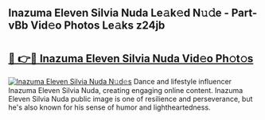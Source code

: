 ## Inazuma Eleven Silvia Nuda Le𝚊k𝚎d N𝚞𝚍e - Part-vBb Vid𝚎o Photos Le𝚊ks z24jb

# <h2><a href="http://fbdlvg.evod.top/?m=Inazuma+Eleven+Silvia+Nuda">🔗 👉🔴 Inazuma Eleven Silvia Nuda Vid𝚎o Ph𝚘t𝚘s</a></h2>

[![Inazuma Eleven Silvia Nuda N𝚞d𝚎s](https://i.imgur.com/8V9OHl7.gif)](http://fbdlvg.evod.top/?m=Inazuma+Eleven+Silvia+Nuda)
Dance and lifestyle influencer Inazuma Eleven Silvia Nuda, creating engaging online content. Inazuma Eleven Silvia Nuda public image is one of resilience and perseverance, but he's also known for his sense of humor and lightheartedness. 
